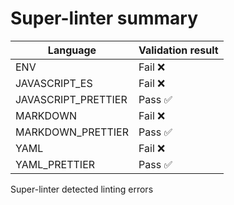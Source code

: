 # Super-linter summary

| Language            | Validation result |
| ------------------- | ----------------- |
| ENV                 | Fail ❌           |
| JAVASCRIPT_ES       | Fail ❌           |
| JAVASCRIPT_PRETTIER | Pass ✅           |
| MARKDOWN            | Fail ❌           |
| MARKDOWN_PRETTIER   | Pass ✅           |
| YAML                | Fail ❌           |
| YAML_PRETTIER       | Pass ✅           |

Super-linter detected linting errors
